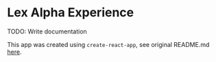 # Lex Alpha Experience

TODO: Write documentation

This app was created using `create-react-app`, see original README.md [here](create-react-app.md).
